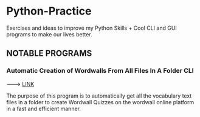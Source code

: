 # Python-Practice
Exercises and ideas to improve my Python Skills + Cool CLI and GUI programs to make our lives better.

## NOTABLE PROGRAMS

### Automatic Creation of Wordwalls From All Files In A Folder CLI 
---> [LINK](https://github.com/GeroZayas/Python-Practice/blob/main/Create_Wordwalls_From_All_Files_In_Folder.py)

The purpose of this program is to automatically get all the vocabulary text files in a folder to create Wordwall Quizzes on the wordwall online platform in a fast and efficient manner.





